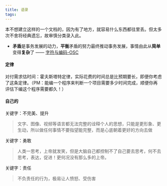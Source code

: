 ```yaml
---
title: 语录
tags:
---
```


本不想建立这样的一个文档的，因为有了地方，就容易什么东西都往里丢。但太多次不舍将经典遗忘，故审慎分类录入此。

* **矛盾**是事务发展的动力，**平衡**矛盾的努力最终推动事务发展，事情由此从**简单**变得**复杂**了   —— [字符与编码-OSC](https://my.oschina.net/goldenshaw/blog/307708)

#### 定律
对付需求估时间：霍夫斯塔特定律，实际花费的时间总是比预期要长，即便你考虑了这条定律。（PM：能编一个程序来判断一个项目需要多少时间完成，顺便你再评估下编这个程序需要都久！）

#### 自己的
关键字：不完美、提升
> 文字、图像、视频等语言都无法完整的诠释个人的思想，只能是更形象、更生动，所以做任何事情不要指望能完整，而是心底朝着更好的方向去做

关键字：勇敢
> 人类一思考，上帝就发笑，但是大脑自己都控制不了自己要去思考，何不去思考，表达，促进！更何况没有那么多的上帝。

关键字：责任
> 不负责任的行为，极易让人愤怒、受伤害